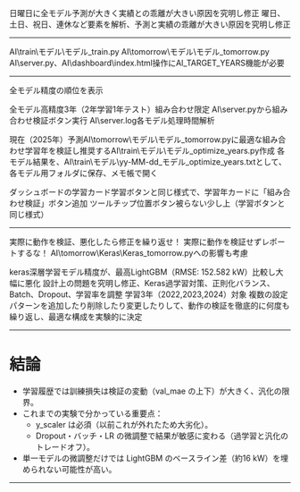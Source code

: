 
日曜日に全モデル予測が大きく実績との乖離が大きい原因を究明し修正
曜日、土日、祝日、連休など要素を解析、予測と実績の乖離が大きい原因を究明し修正

---

AI\train\モデル\モデル_train.py
AI\tomorrow\モデル\モデル_tomorrow.py
AI\server.py、AI\dashboard\index.html操作にAI_TARGET_YEARS機能が必要

---

全モデル精度の順位を表示

全モデル高精度3年（2年学習1年テスト）組み合わせ限定
AI\server.pyから組み合わせ検証ボタン実行
AI\server.log各モデル処理時間解析

現在（2025年）予測AI\tomorrow\モデル\モデル_tomorrow.pyに最適な組み合わせ学習年を検証し推奨するAI\train\モデル\モデル_optimize_years.py作成
各モデル結果を、AI\train\モデル\yy-MM-dd_モデル_optimize_years.txtとして、各モデル用フォルダに保存、メモ帳で開く

ダッシュボードの学習カード学習ボタンと同じ様式で、学習年カードに「組み合わせ検証」ボタン追加
ツールチップ位置ボタン被らない少し上（学習ボタンと同じ様式）

---

実際に動作を検証、悪化したら修正を繰り返せ！
実際に動作を検証せずレポートするな！
AI\tomorrow\Keras\Keras_tomorrow.pyへの影響も考慮

keras深層学習モデル精度が、最高LightGBM（RMSE: 152.582 kW）比較し大幅に悪化
設計上の問題を究明し修正、Keras過学習対策、正則化バランス、Batch、Dropout、学習率を調整
学習3年（2022,2023,2024）対象
複数の設定パターンを追加したり削除したり変更したりして、動作の検証を徹底的に何度も繰り返し、最適な構成を実験的に決定

---

# 結論

- 学習履歴では訓練損失は検証の変動（val_mae の上下）が大きく、汎化の限界。
- これまでの実験で分かっている重要点：
    - y_scaler は必須（以前これが外れたため大劣化）。
    - Dropout・バッチ・LR の微調整で結果が敏感に変わる（過学習と汎化のトレードオフ）。
- 単一モデルの微調整だけでは LightGBM のベースライン差（約16 kW）を埋められない可能性が高い。

---
